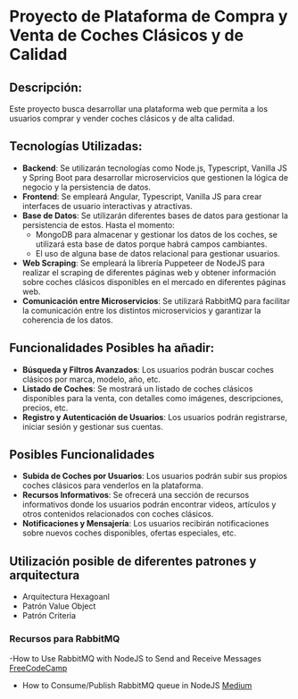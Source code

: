 # Proyecto de Plataforma de Compra y Venta de Coches Clásicos y de Calidad

## Descripción:
Este proyecto busca desarrollar una plataforma web que permita a los usuarios comprar y vender coches clásicos y de alta calidad.

## Tecnologías Utilizadas:
- <strong>Backend</strong>: Se utilizarán tecnologías como Node.js, Typescript, Vanilla JS y Spring Boot para desarrollar microservicios que gestionen la lógica de negocio y la persistencia de datos.
- <strong>Frontend</strong>: Se empleará Angular, Typescript, Vanilla JS para crear interfaces de usuario interactivas y atractivas.
- <strong>Base de Datos</strong>: Se utilizarán diferentes bases de datos para gestionar la persistencia de estos. Hasta el momento:
  - MongoDB para almacenar y gestionar los datos de los coches, se utilizará esta base de datos porque habrá campos cambiantes.
  - El uso de alguna base de datos relacional para gestionar usuarios.
- <strong>Web Scraping</strong>: Se empleará la librería Puppeteer de NodeJS para realizar el scraping de diferentes páginas web y obtener información sobre coches clásicos disponibles en el mercado en diferentes páginas web.
- <strong>Comunicación entre Microservicios</strong>: Se utilizará RabbitMQ para facilitar la comunicación entre los distintos microservicios y garantizar la coherencia de los datos.

## Funcionalidades Posibles ha añadir:
- <strong>Búsqueda y Filtros Avanzados</strong>: Los usuarios podrán buscar coches clásicos por marca, modelo, año, etc.
- <strong>Listado de Coches</strong>: Se mostrará un listado de coches clásicos disponibles para la venta, con detalles como imágenes, descripciones, precios, etc.
- <strong>Registro y Autenticación de Usuarios</strong>: Los usuarios podrán registrarse, iniciar sesión y gestionar sus cuentas.

## Posibles Funcionalidades
- <strong>Subida de Coches por Usuarios</strong>: Los usuarios podrán subir sus propios coches clásicos para venderlos en la plataforma.
- <strong>Recursos Informativos</strong>: Se ofrecerá una sección de recursos informativos donde los usuarios podrán encontrar videos, artículos y otros contenidos relacionados con coches clásicos.
- <strong>Notificaciones y Mensajería</strong>: Los usuarios recibirán notificaciones sobre nuevos coches disponibles, ofertas especiales, etc.

## Utilización posible de diferentes patrones y arquitectura
- Arquitectura Hexagoanl
- Patrón Value Object
- Patrón Criteria


### Recursos para RabbitMQ
-How to Use RabbitMQ with NodeJS to Send and Receive Messages [FreeCodeCamp](https://www.freecodecamp.org/news/how-to-use-rabbitmq-with-nodejs/)
- How to Consume/Publish RabbitMQ queue in NodeJS [Medium](https://medium.com/@rafael.guzman/how-to-consume-publish-rabbitmq-message-in-nodejs-cb68b5a6484c)

